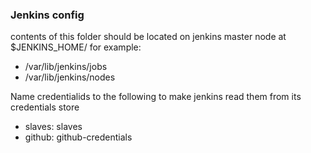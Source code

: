 ### Jenkins config

contents of this folder should be located on jenkins master node at $JENKINS_HOME/ for example:
* /var/lib/jenkins/jobs
* /var/lib/jenkins/nodes

Name credentialids to the following to make jenkins read them from its credentials store
* slaves: slaves
* github: github-credentials